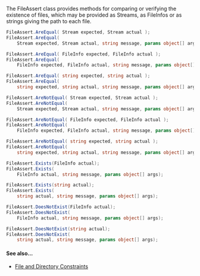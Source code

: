 The FileAssert class provides methods for comparing or verifying the existence of files,
which may be provided as Streams, as FileInfos or as strings 
giving the path to each file.

```C#
FileAssert.AreEqual( Stream expected, Stream actual );
FileAssert.AreEqual( 
    Stream expected, Stream actual, string message, params object[] args );

FileAssert.AreEqual( FileInfo expected, FileInfo actual );
FileAssert.AreEqual( 
    FileInfo expected, FileInfo actual, string message, params object[] args );

FileAssert.AreEqual( string expected, string actual );
FileAssert.AreEqual( 
    string expected, string actual, string message, params object[] args );

FileAssert.AreNotEqual( Stream expected, Stream actual );
FileAssert.AreNotEqual( 
    Stream expected, Stream actual, string message, params object[] args );

FileAssert.AreNotEqual( FileInfo expected, FileInfo actual );
FileAssert.AreNotEqual( 
    FileInfo expected, FileInfo actual, string message, params object[] args );

FileAssert.AreNotEqual( string expected, string actual );
FileAssert.AreNotEqual( 
    string expected, string actual, string message, params object[] args );

FileAssert.Exists(FileInfo actual);
FileAssert.Exists(
    FileInfo actual, string message, params object[] args);

FileAssert.Exists(string actual);
FileAssert.Exists(
    string actual, string message, params object[] args);

FileAssert.DoesNotExist(FileInfo actual);
FileAssert.DoesNotExist(
    FileInfo actual, string message, params object[] args);

FileAssert.DoesNotExist(string actual);
FileAssert.DoesNotExist(
    string actual, string message, params object[] args);
```

#### See also...
 * [File and Directory Constraints](Constraints#file-and-directory-constraints)
